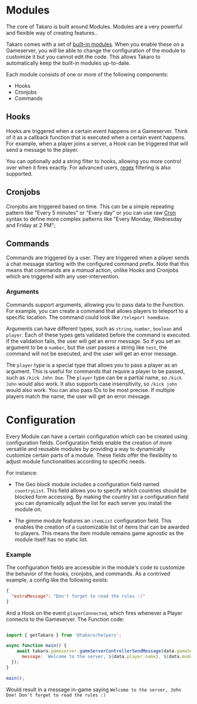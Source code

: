 # Modules

The core of Takaro is built around Modules. Modules are a very powerful and flexible way of creating features..

Takaro comes with a set of [built-in modules](../built-in-modules.mdx). When you enable these on a Gameserver, you will be able to change the configuration of the module to customize it but you cannot edit the code. This allows Takaro to automatically keep the built-in modules up-to-date. 

Each module consists of one or more of the following components:

- Hooks
- Cronjobs
- Commands

## Hooks

Hooks are triggered when a certain event happens on a Gameserver. Think of it as a callback function that is executed when a certain event happens. For example, when a player joins a server, a Hook can be triggered that will send a message to the player.

You can optionally add a string filter to hooks, allowing you more control over when it fires exactly. For advanced users, [regex](https://en.wikipedia.org/wiki/Regular_expression) filtering is also supported.

## Cronjobs

Cronjobs are triggered based on time. This can be a simple repeating pattern like "Every 5 minutes" or "Every day" or you can use raw [Cron](https://en.wikipedia.org/wiki/Cron) syntax to define more complex patterns like "Every Monday, Wednesday and Friday at 2 PM";

## Commands

Commands are triggered by a user. They are triggered when a player sends a chat message starting with the configured command prefix. Note that this means that commands are a _manual_ action, unlike Hooks and Cronjobs which are triggered with any user-intervention.

### Arguments

Commands support arguments, allowing you to pass data to the Function. For example, you can create a command that allows players to teleport to a specific location. The command could look like `/teleport homeBase`.

Arguments can have different types, such as `string`, `number`, `boolean` and `player`. Each of these types gets validated before the command is executed. If the validation fails, the user will get an error message. So if you set an argument to be a `number`, but the user passes a string like `test`, the command will not be executed, and the user will get an error message.

The `player` type is a special type that allows you to pass a player as an argument. This is useful for commands that require a player to be passed, such as `/kick John Doe`. The `player` type can be a partial name, so `/kick John` would also work. It also supports case insensitivity, so `/kick john` would also work. You can also pass IDs to be most precise. If multiple players match the name, the user will get an error message.

# Configuration

Every Module can have a certain configuration which can be created using configuration fields.
Configuration fields enable the creation of more versatile and reusable modules by providing a way to dynamically customize certain parts of a module.
These fields offer the flexibility to adjust module functionalities according to specific needs.

For instance:

- The Geo block module includes a configuration field named `countryList`. This field allows you to specify which countries should be blocked form accessing. 
By making the country list a configuration field you can dynamically adjust the list for each server you install the module on.

- The gimme module features an `itemList` configuration field. This enables the creation of a customizable list of items that can be awarded to players.
This means the item module remains game agnostic as the module itself has no static list.


### Example

The configuration fields are accessible in the module's code to customize the behavior of the hooks, cronjobs, and commands.
As a contrived example, a config like the following exists:

```json
{
  "extraMessage": "Don't forget to read the rules :)"
}
```

And a Hook on the event `playerConnected`, which fires whenever a Player connects to the Gameserver. The Function code:

```js

import { getTakaro } from '@takaro/helpers';

async function main() {
    await takaro.gameserver.gameServerControllerSendMessage(data.gameServerId, {
      message: `Welcome to the server, ${data.player.name}. ${data.module.userConfig.extraMessage}`,
  });
}

main();

```

Would result in a message in-game saying `Welcome to the server, John Doe! Don't forget to read the rules :)`
